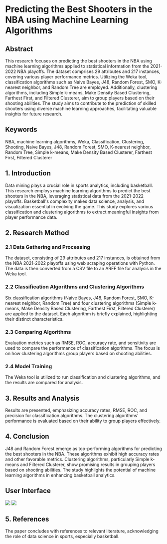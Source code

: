 # Predicting the Best Shooters in the NBA using Machine Learning Algorithms

## Abstract
This research focuses on predicting the best shooters in the NBA using machine learning algorithms applied to statistical information from the 2021-2022 NBA playoffs. The dataset comprises 29 attributes and 217 instances, covering various player performance metrics. Utilizing the Weka tool, classification algorithms such as Naive Bayes, J48, Random Forest, SMO, K-nearest neighbor, and Random Tree are employed. Additionally, clustering algorithms, including Simple k-means, Make Density Based Clustering, Farthest First, and Filtered Clusterer, aim to group players based on their shooting abilities. The study aims to contribute to the prediction of skilled shooters using diverse machine learning approaches, facilitating valuable insights for future research.

## Keywords
NBA, machine learning algorithms, Weka, Classification, Clustering, Shooting, Naive Bayes, J48, Random Forest, SMO, K-nearest neighbor, Random Tree, Simple k-means, Make Density Based Clusterer, Farthest First, Filtered Clusterer

## 1. Introduction
Data mining plays a crucial role in sports analytics, including basketball. This research employs machine learning algorithms to predict the best shooters in the NBA, leveraging statistical data from the 2021-2022 playoffs. Basketball's complexity makes data science, analysis, and visualization essential in evolving the game. This study explores various classification and clustering algorithms to extract meaningful insights from player performance data.

## 2. Research Method
### 2.1 Data Gathering and Processing
The dataset, consisting of 29 attributes and 217 instances, is obtained from the NBA 2021-2022 playoffs using web scraping operations with Python. The data is then converted from a CSV file to an ARFF file for analysis in the Weka tool.

### 2.2 Classification Algorithms and Clustering Algorithms
Six classification algorithms (Naive Bayes, J48, Random Forest, SMO, K-nearest neighbor, Random Tree) and four clustering algorithms (Simple k-means, Make Density Based Clustering, Farthest First, Filtered Clusterer) are applied to the dataset. Each algorithm is briefly explained, highlighting their distinct characteristics.

### 2.3 Comparing Algorithms
Evaluation metrics such as RMSE, ROC, accuracy rate, and sensitivity are used to compare the performance of classification algorithms. The focus is on how clustering algorithms group players based on shooting abilities.

### 2.4 Model Training
The Weka tool is utilized to run classification and clustering algorithms, and the results are compared for analysis.

## 3. Results and Analysis
Results are presented, emphasizing accuracy rates, RMSE, ROC, and precision for classification algorithms. The clustering algorithms' performance is evaluated based on their ability to group players effectively.

## 4. Conclusion
J48 and Random Forest emerge as top-performing algorithms for predicting the best shooters in the NBA. These algorithms exhibit high accuracy rates and other favorable metrics. Clustering algorithms, particularly Simple k-means and Filtered Clusterer, show promising results in grouping players based on shooting abilities. The study highlights the potential of machine learning algorithms in enhancing basketball analytics.

## User Interface 
![](ScreenShoots/DataSet.png)
![](ScreenShoots/Visualizes.png)

## 5. References
The paper concludes with references to relevant literature, acknowledging the role of data science in sports, especially basketball.






